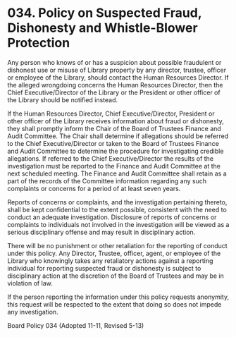 # 034. Policy on Suspected Fraud, Dishonesty and Whistle-Blower Protection

Any person who knows of or has a suspicion about possible fraudulent or dishonest use or misuse of Library property by any director, trustee, officer or employee of the Library, should contact the Human Resources Director. If the alleged wrongdoing concerns the Human Resources Director, then the Chief Executive/Director of the Library or the President or other officer of the Library should be notified instead.

If the Human Resources Director, Chief Executive/Director, President or other officer of the Library receives information about fraud or dishonesty, they shall promptly inform the Chair of the Board of Trustees Finance and Audit Committee. The Chair shall determine if allegations should be referred to the Chief Executive/Director or taken to the Board of Trustees Finance and Audit Committee to determine the procedure for investigating credible allegations. If referred to the Chief Executive/Director the results of the investigation must be reported to the Finance and Audit Committee at the next scheduled meeting. The Finance and Audit Committee shall retain as a part of the records of the Committee information regarding any such complaints or concerns for a period of at least seven years.

Reports of concerns or complaints, and the investigation pertaining thereto, shall be kept confidential to the extent possible, consistent with the need to conduct an adequate investigation. Disclosure of reports of concerns or complaints to individuals not involved in the investigation will be viewed as a serious disciplinary offense and may result in disciplinary action.

There will be no punishment or other retaliation for the reporting of conduct under this policy. Any Director, Trustee, officer, agent, or employee of the Library who knowingly takes any retaliatory actions against a reporting individual for reporting suspected fraud or dishonesty is subject to disciplinary action at the discretion of the Board of Trustees and may be in violation of law.

If the person reporting the information under this policy requests anonymity, this request will be respected to the extent that doing so does not impede any investigation.

Board Policy 034 (Adopted 11-11, Revised 5-13)
